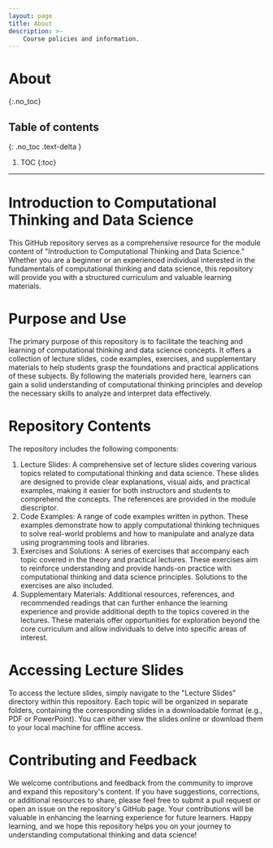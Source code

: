 ```yaml
---
layout: page
title: About
description: >-
    Course policies and information.
---
```


# About
{:.no_toc}

## Table of contents
{: .no_toc .text-delta }

1. TOC
{:toc}

---

# Introduction to Computational Thinking and Data Science
This GitHub repository serves as a comprehensive resource for the module content of "Introduction to Computational Thinking and Data Science." Whether you are a beginner or an experienced individual interested in the fundamentals of computational thinking and data science, this repository will provide you with a structured curriculum and valuable learning materials.


# Purpose and Use
The primary purpose of this repository is to facilitate the teaching and learning of computational thinking and data science concepts. It offers a collection of lecture slides, code examples, exercises, and supplementary materials to help students grasp the foundations and practical applications of these subjects. By following the materials provided here, learners can gain a solid understanding of computational thinking principles and develop the necessary skills to analyze and interpret data effectively.


# Repository Contents
The repository includes the following components:
1. Lecture Slides: A comprehensive set of lecture slides covering various topics related to computational thinking and data science. These slides are designed to provide clear explanations, visual aids, and practical examples, making it easier for both instructors and students to comprehend the concepts. The references are provided in the module diescriptor.
2. Code Examples: A range of code examples written in python. These examples demonstrate how to apply computational thinking techniques to solve real-world problems and how to manipulate and analyze data using programming tools and libraries.
3. Exercises and Solutions: A series of exercises that accompany each topic covered in the theory and practical lectures. These exercises aim to reinforce understanding and provide hands-on practice with computational thinking and data science principles. Solutions to the exercises are also included.
4. Supplementary Materials: Additional resources, references, and recommended readings that can further enhance the learning experience and provide additional depth to the topics covered in the lectures. These materials offer opportunities for exploration beyond the core curriculum and allow individuals to delve into specific areas of interest.

   
# Accessing Lecture Slides
To access the lecture slides, simply navigate to the "Lecture Slides" directory within this repository. Each topic will be organized in separate folders, containing the corresponding slides in a downloadable format (e.g., PDF or PowerPoint). You can either view the slides online or download them to your local machine for offline access.

# Contributing and Feedback
We welcome contributions and feedback from the community to improve and expand this repository's content. If you have suggestions, corrections, or additional resources to share, please feel free to submit a pull request or open an issue on the repository's GitHub page. Your contributions will be valuable in enhancing the learning experience for future learners.
Happy learning, and we hope this repository helps you on your journey to understanding computational thinking and data science!


